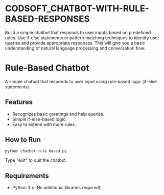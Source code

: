 # CODSOFT_CHATBOT-WITH-RULE-BASED-RESPONSES
Build a simple chatbot that responds to user inputs based on predefined rules. Use if-else statements or pattern matching techniques to identify user queries and provide appropriate responses. This will give you a basic understanding of natural language processing and conversation flow.

# Rule-Based Chatbot

A simple chatbot that responds to user input using rule-based logic (if-else statements).

## Features
- Recognizes basic greetings and help queries.
- Simple if-else-based logic.
- Easy to extend with more rules.

## How to Run
```bash
python chatbot_rule_based.py
```

Type "exit" to quit the chatbot.

## Requirements
- Python 3.x
(No additional libraries required)

